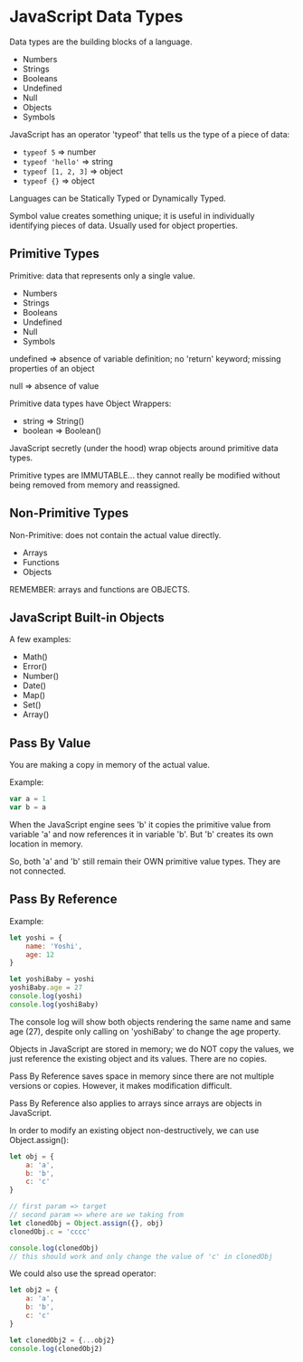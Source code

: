 # JavaScript Data Types

Data types are the building blocks of a language.

* Numbers
* Strings
* Booleans
* Undefined
* Null
* Objects
* Symbols

JavaScript has an operator 'typeof' that tells us the type of a piece of data:

   * `typeof 5` =>  number
   * `typeof 'hello'` =>  string
   * `typeof [1, 2, 3]` =>  object
   * `typeof {}` =>  object

Languages can be Statically Typed or Dynamically Typed. 

Symbol value creates something unique; it is useful in individually identifying pieces of data. Usually used for object properties.


## Primitive Types

Primitive: data that represents only a single value.

* Numbers
* Strings
* Booleans
* Undefined
* Null
* Symbols

undefined => absence of variable definition; no 'return' keyword; missing properties of an object

null => absence of value

Primitive data types have Object Wrappers:
 * string => String()
 * boolean => Boolean()

JavaScript secretly (under the hood) wrap objects around primitive data types. 

Primitive types are IMMUTABLE... they cannot really be modified without being removed from memory and reassigned. 


## Non-Primitive Types

Non-Primitive: does not contain the actual value directly. 

* Arrays
* Functions
* Objects

REMEMBER: arrays and functions are OBJECTS.

## JavaScript Built-in Objects

A few examples:
* Math()
* Error()
* Number()
* Date()
* Map()
* Set()
* Array()

## Pass By Value

You are making a copy in memory of the actual value.

Example:

```js 
var a = 1
var b = a
```

When the JavaScript engine sees 'b' it copies the primitive value from variable 'a' and now references it in variable 'b'. But 'b' creates its own location in memory. 

So, both 'a' and 'b' still remain their OWN primitive value types. They are not connected. 


## Pass By Reference 

Example:

```js
let yoshi = {
    name: 'Yoshi',
    age: 12
}

let yoshiBaby = yoshi
yoshiBaby.age = 27
console.log(yoshi)
console.log(yoshiBaby)
```

The console log will show both objects rendering the same name and same age (27), despite only calling on 'yoshiBaby' to change the age property. 

Objects in JavaScript are stored in memory; we do NOT copy the values, we just reference the existing object and its values. There are no copies. 

Pass By Reference saves space in memory since there are not multiple versions or copies. However, it makes modification difficult. 

Pass By Reference also applies to arrays since arrays are objects in JavaScript. 



In order to modify an existing object non-destructively, we can use Object.assign():

```js
let obj = {
    a: 'a',
    b: 'b',
    c: 'c'
}

// first param => target
// second param => where are we taking from
let clonedObj = Object.assign({}, obj)
clonedObj.c = 'cccc'

console.log(clonedObj)
// this should work and only change the value of 'c' in clonedObj

```

We could also use the spread operator: 

```js
let obj2 = {
    a: 'a',
    b: 'b',
    c: 'c'
}

let clonedObj2 = {...obj2}
console.log(clonedObj2)

```
